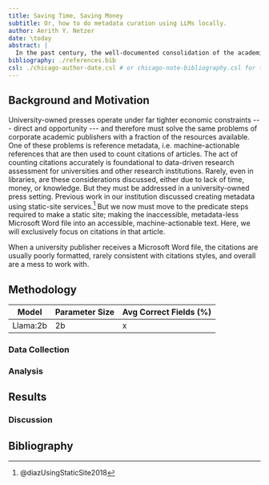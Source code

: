 ```yaml
---
title: Saving Time, Saving Money
subtitle: Or, how to do metadata curation using LLMs locally.
author: Aerith Y. Netzer
date: \today
abstract: | 
  In the past century, the well-documented consolidation of the academic publishing industry created the economic conditions for universities to publish their own articles. While these journals are necessary and good, they are not as well-funded or well-staffed as corporate players. These preconditions necessitate university libraries and presses to use all resources at their disposal to make their publishing operations run at peak efficiency. A large opportunity cost incurred by the university-owned publisher is machine-actionable metadata creation, leading to a cropping of for- and non-profit players in the industry to provide these services. We present three insights [there is a better word than insights here] - that reference metadata curation using LLMs is possible, that we can run these LLMs on local hardware, and we end with some tutorials for replication at other university-owned presses.  
bibliography: ./references.bib
csl: ./chicago-author-date.csl # or chicago-note-bibliography.csl for the Notes and Bibliography system
---
```


## Background and Motivation

University-owned presses operate under far tighter economic constraints --- direct and opportunity --- and therefore must solve the same problems of corporate academic publishers with a fraction of the resources available. One of these problems is reference metadata, i.e. machine-actionable references that are then used to count citations of articles. The act of counting citations accurately is foundational to data-driven research assessment for universities and other research institutions. Rarely, even in libraries, are these considerations discussed, either due to lack of time, money, or knowledge. But they must be addressed in a university-owned press setting. Previous work in our institution discussed creating metadata using static-site services.[^1] But we now must move to the predicate steps required to make a static site; making the inaccessible, metadata-less Microsoft Word file into an accessible, machine-actionable text. Here, we will exclusively focus on citations in that article.

When a university publisher receives a Microsoft Word file, the citations are usually poorly formatted, rarely consistent with citations styles, and overall are a mess to work with.

## Methodology

| Model | Parameter Size | Avg Correct Fields (%) |
|-------|----------------|------------------------|
| Llama:2b | 2b | x |

### Data Collection

### Analysis

## Results

### Discussion

## Bibliography

[^1]: @diazUsingStaticSite2018
